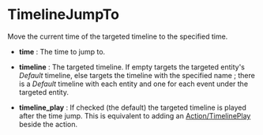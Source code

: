 # TimelineJumpTo

Move the current time of the targeted timeline to the specified time.

-   **time** : The time to jump to.

<!-- -->

-   **timeline** : The targeted timeline. If empty targets the targeted
    entity's *Default* timeline, else targets the timeline with the
    specified name ; there is a *Default* timeline with each entity and
    one for each event under the targeted entity.

<!-- -->

-   **timeline\_play** : If checked (the default) the targeted timeline
    is played after the time jump. This is equivalent to adding an
    [Action/TimelinePlay](./Action/TimelinePlay) beside the action.
